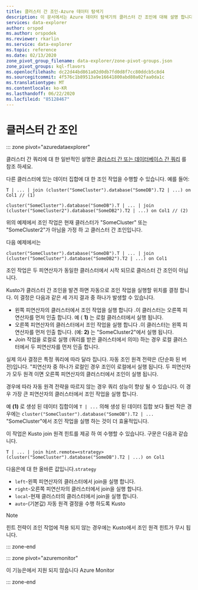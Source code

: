 ```yaml
---
title: 클러스터 간 조인-Azure 데이터 탐색기
description: 이 문서에서는 Azure 데이터 탐색기의 클러스터 간 조인에 대해 설명 합니다.
services: data-explorer
author: orspod
ms.author: orspodek
ms.reviewer: rkarlin
ms.service: data-explorer
ms.topic: reference
ms.date: 02/13/2020
zone_pivot_group_filename: data-explorer/zone-pivot-groups.json
zone_pivot_groups: kql-flavors
ms.openlocfilehash: dc22d44bd861a02d0db7fd0d8f7cc80ddcb5c8d4
ms.sourcegitcommit: 4f576c1b89513a9e16641800abd80a02faa0da1c
ms.translationtype: MT
ms.contentlocale: ko-KR
ms.lasthandoff: 06/22/2020
ms.locfileid: "85128467"
---
```

# <a name="cross-cluster-join"></a>클러스터 간 조인

::: zone pivot="azuredataexplorer"

클러스터 간 쿼리에 대 한 일반적인 설명은 [클러스터 간 또는 데이터베이스 간 쿼리](cross-cluster-or-database-queries.md) 를 참조 하세요.

다른 클러스터에 있는 데이터 집합에 대 한 조인 작업을 수행할 수 있습니다. 예를 들어:

```kusto
T | ... | join (cluster("SomeCluster").database("SomeDB").T2 | ...) on Col1 // (1)

cluster("SomeCluster").database("SomeDB").T | ... | join (cluster("SomeCluster2").database("SomeDB2").T2 | ...) on Col1 // (2)
```

위의 예제에서 조인 작업은 현재 클러스터가 "SomeCluster" 또는 "SomeCluster2"가 아님을 가정 하 고 클러스터 간 조인입니다.

다음 예제에서는

```kusto
cluster("SomeCluster").database("SomeDB").T | ... | join (cluster("SomeCluster").database("SomeDB2").T2 | ...) on Col1 
```

조인 작업은 두 피연산자가 동일한 클러스터에서 시작 되므로 클러스터 간 조인이 아닙니다.

Kusto가 클러스터 간 조인을 발견 하면 자동으로 조인 작업을 실행할 위치를 결정 합니다. 이 결정은 다음과 같은 세 가지 결과 중 하나가 발생할 수 있습니다.

* 왼쪽 피연산자의 클러스터에서 조인 작업을 실행 합니다 .이 클러스터는 오른쪽 피연산자를 먼저 인출 합니다. 예 ( **1)** 는 로컬 클러스터에서 실행 됩니다.
* 오른쪽 피연산자의 클러스터에서 조인 작업을 실행 합니다 .이 클러스터는 왼쪽 피연산자를 먼저 인출 합니다. (예: **2)** 는 "SomeCluster2"에서 실행 됩니다.
* Join 작업을 로컬로 실행 (쿼리를 받은 클러스터에서 의미) 하는 경우 로컬 클러스터에서 두 피연산자를 먼저 인출 합니다.

실제 의사 결정은 특정 쿼리에 따라 달라 집니다. 자동 조인 원격 전략은 (단순화 된 버전)입니다. "피연산자 중 하나가 로컬인 경우 조인이 로컬에서 실행 됩니다. 두 피연산자가 모두 원격 이면 오른쪽 피연산자의 클러스터에서 조인이 실행 됩니다.

경우에 따라 자동 원격 전략을 따르지 않는 경우 쿼리 성능이 향상 될 수 있습니다. 이 경우 가장 큰 피연산자의 클러스터에서 조인 작업을 실행 합니다.

예 **(1)** 로 생성 된 데이터 집합이에 `T | ...` 의해 생성 된 데이터 집합 보다 훨씬 작은 경우에는 `cluster("SomeCluster").database("SomeDB").T2 | ...` "SomeCluster"에서 조인 작업을 실행 하는 것이 더 효율적입니다.

이 작업은 Kusto join 원격 힌트를 제공 하 여 수행할 수 있습니다. 구문은 다음과 같습니다.

```kusto
T | ... | join hint.remote=<strategy> (cluster("SomeCluster").database("SomeDB").T2 | ...) on Col1
```

다음은에 대 한 올바른 값입니다.`strategy`
* `left`-왼쪽 피연산자의 클러스터에서 join을 실행 합니다. 
* `right`-오른쪽 피연산자의 클러스터에서 join을 실행 합니다.
* `local`-현재 클러스터의 클러스터에서 join을 실행 합니다.
* `auto`-(기본값) 자동 원격 결정을 수행 하도록 Kusto

> [!Note]
> 힌트 전략이 조인 작업에 적용 되지 않는 경우에는 Kusto에서 조인 원격 힌트가 무시 됩니다.

::: zone-end

::: zone pivot="azuremonitor"

이 기능은에서 지원 되지 않습니다 Azure Monitor

::: zone-end
